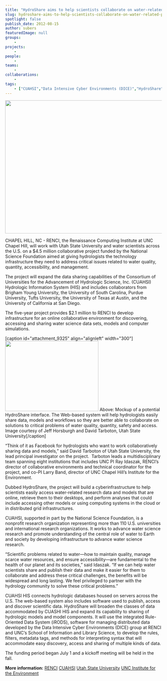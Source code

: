 ```yaml
---
title: "HydroShare aims to help scientists collaborate on water-related problems"
slug: hydroshare-aims-to-help-scientists-collaborate-on-water-related-problems
spotlight: false
publish_date: 2012-08-15
author: subers
featuredImage: null
groups:
    - 
projects:
    - 
people:
    - 
teams: 
    - 
collaborations:
    - 
tags:
    - ["CUAHSI","Data Intensive Cyber Environments (DICE)","HydroShare","iRODS","National Science Foundation (NSF)","Utah State University","water science"]
---
```

<img class="size-large wp-image-12067 alignleft" title="HydroShare" src="http://www.renci.org/wp-content/uploads/2013/11/HydroShare_Story_Header_Image_Edited.jpg" alt="" width="640" height="427" />

CHAPEL HILL, NC - RENCI, the Renaissance Computing Institute at UNC Chapel Hill, will work with Utah State University and water scientists across the U.S. on a $4.5 million collaborative project funded by the National Science Foundation aimed at giving hydrologists the technology infrastructure they need to address critical issues related to water quality, quantity, accessibility, and management.<!--more-->

The project will expand the data sharing capabilities of the Consortium of Universities for the Advancement of Hydrologic Science, Inc. (CUAHSI) Hydrologic Information System (HIS) and includes collaborators from Brigham Young University, the University of South Carolina, Purdue University, Tufts University, the University of Texas at Austin, and the University of California at San Diego.

The five-year project provides $2.1 million to RENCI to develop infrastructure for an online collaborative environment for discovering, accessing and sharing water science data sets, models and computer simulations.

[caption id="attachment_9325" align="alignleft" width="300"]<a href="http://www.renci.org/wp-content/uploads/2012/08/hydroshare-630x472.jpg"><img class="size-medium wp-image-9325 " title="hydroshare" src="http://www.renci.org/wp-content/uploads/2012/08/hydroshare-300x225.jpg" alt="" width="300" height="225" /></a> Above: Mockup of a potential HydroShare interface. The Web-based system will help hydrologists easily share data, models and workflows so they are better able to collaborate on solutions to critical problems of water quality, quantity, safety and access. Image courtesy of Jeff Horsburgh and David Tarboton, Utah State University[/caption]

“Think of it as Facebook for hydrologists who want to work collaboratively sharing data and models,” said David Tarboton of Utah State University, the lead principal investigator on the project.  Tarboton leads a multidisciplinary team spanning eight institutions that includes UNC PI Ray Idaszak, RENCI’s director of collaborative environments and technical coordinator for the project, and co-PI Larry Band, director of UNC Chapel Hill’s Institute for the Environment.

Dubbed HydroShare, the project will build a cyberinfrastructure to help scientists easily access water-related research data and models that are online, retrieve them to their desktops, and perform analyses that could include accessing other models or using computing systems in the cloud or in distributed grid infrastructures.

CUAHSI, supported in part by the National Science Foundation, is a nonprofit research organization representing more than 110 U.S. universities and international research organizations. It works to advance water science research and promote understanding of the central role of water to Earth and society by developing infrastructure to advance water science research.

“Scientific problems related to water—how to maintain quality, manage scarce water resources, and ensure accessibility—are fundamental to the health of our planet and its societies,” said Idaszak. “If we can help water scientists share and publish their data and make it easier for them to collaborate and address these critical challenges, the benefits will be widespread and long lasting. We feel privileged to partner with the hydrology community to solve these critical problems.”

CUAHSI HIS connects hydrologic databases housed on servers across the U.S. The web-based system also includes software used to publish, access and discover scientific data. HydroShare will broaden the classes of data accommodated by CUASHI HIS and expand its capability to sharing of hydrologic models and model components. It will use the integrated Rule-Oriented Data System (iRODS), software for managing distributed data developed by the Data Intensive Cyber Environments (DICE) group at RENCI and UNC’s School of Information and Library Science, to develop the rules, filters, metadata tags, and methods for interpreting syntax that will accommodate easy discovery, access and sharing of multiple kinds of data.

The funding period began July 1 and a kickoff meeting will be held in the fall.

<strong class="head2">More information:</strong>
<a href="http://www.renci.org">RENCI</a>
<a href="http://www.cuahsi.org" target="_blank">CUAHSI</a>
<a href="http://www.usu.edu" target="_blank">Utah State University</a>
<a href="http://www.ie.unc.edu" target="_blank">UNC Institute for the Environment</a>
